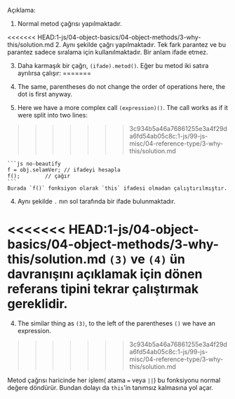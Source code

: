 
Açıklama:

1. Normal metod çağrısı yapılmaktadır.

<<<<<<< HEAD:1-js/04-object-basics/04-object-methods/3-why-this/solution.md
2. Aynı şekilde çağrı yapılmaktadır. Tek fark parantez ve bu parantez sadece sıralama için kullanılmaktadır. Bir anlam ifade etmez.

3. Daha karmaşık bir çağrı, `(ifade).metod()`. Eğer bu metod iki satıra ayrılırsa çalışır:
=======
2. The same, parentheses do not change the order of operations here, the dot is first anyway.

3. Here we have a more complex call `(expression)()`. The call works as if it were split into two lines:
>>>>>>> 3c934b5a46a76861255e3a4f29da6fd54ab05c8c:1-js/99-js-misc/04-reference-type/3-why-this/solution.md

    ```js no-beautify
    f = obj.selamVer; // ifadeyi hesapla
    f();        // çağır
    ```
    Burada `f()` fonksiyon olarak `this` ifadesi olmadan çalıştırılmıştır.

4.  Aynı şekilde `.` nın sol tarafında bir ifade bulunmaktadır.

<<<<<<< HEAD:1-js/04-object-basics/04-object-methods/3-why-this/solution.md
`(3)` ve `(4)` ün davranışını açıklamak için dönen referans tipini tekrar çalıştırmak gereklidir.
=======
4. The similar thing as `(3)`, to the left of the parentheses `()` we have an expression.
>>>>>>> 3c934b5a46a76861255e3a4f29da6fd54ab05c8c:1-js/99-js-misc/04-reference-type/3-why-this/solution.md

Metod çağrısı haricinde her işlem( atama `=` veya `||`) bu fonksiyonu normal değere döndürür. Bundan dolayı da `this`'in tanımsız kalmasına yol açar.


